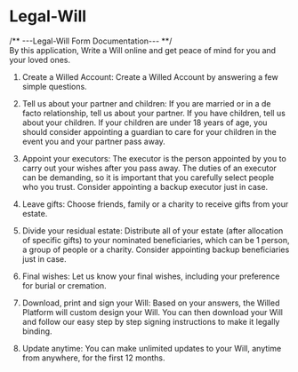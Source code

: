 # Legal-Will
/** ---Legal-Will Form Documentation--- **/                                                                                                                               
By this application, Write a Will online and get peace of mind for you and your loved ones.

1. Create a Willed Account:
Create a Willed Account by answering a few simple questions.

2. Tell us about your partner and children:
If you are married or in a de facto relationship, tell us about your partner. If you have children, tell us about your children. If your children are under 18 years of age, you should consider appointing a guardian to care for your children in the event you and your partner pass away.

3. Appoint your executors:
The executor is the person appointed by you to carry out your wishes after you pass away. The duties of an executor can be demanding, so it is important that you carefully select people who you trust. Consider appointing a backup executor just in case.

4. Leave gifts:
Choose friends, family or a charity to receive gifts from your estate.

5. Divide your residual estate:
Distribute all of your estate (after allocation of specific gifts) to your nominated beneficiaries, which can be 1 person, a group of people or a charity. Consider appointing backup beneficiaries just in case.

6. Final wishes:
Let us know your final wishes, including your preference for burial or cremation.

7. Download, print and sign your Will:
Based on your answers, the Willed Platform will custom design your Will. You can then download your Will and follow our easy step by step signing instructions to make it legally binding.

8. Update anytime:
You can make unlimited updates to your Will, anytime from anywhere, for the first 12 months.
